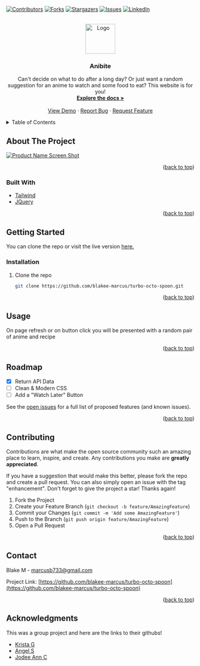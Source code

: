 <div id="top"></div>

[![Contributors][contributors-shield]][contributors-url]
[![Forks][forks-shield]][forks-url]
[![Stargazers][stars-shield]][stars-url]
[![Issues][issues-shield]][issues-url]
[![LinkedIn][linkedin-shield]][linkedin-url]


<!-- PROJECT LOGO -->
<br />
<div align="center">
  <a href="https://github.com/blakee-marcus/turbo-octo-spoon">
    <img src="images/logo.png" alt="Logo" width="80" height="80">
  </a>

<h3 align="center">Anibite</h3>

  <p align="center">
    Can't decide on what to do after a long day?
Or just want a random suggestion for an anime to watch and some food to eat?
This website is for you!
    <br />
    <a href="https://github.com/blakee-marcus/turbo-octo-spoon"><strong>Explore the docs »</strong></a>
    <br />
    <br />
    <a href="https://blakee-marcus.github.io/turbo-octo-spoon/">View Demo</a>
    ·
    <a href="https://github.com/blakee-marcus/turbo-octo-spoon/issues">Report Bug</a>
    ·
    <a href="https://github.com/blakee-marcus/turbo-octo-spoon/issues">Request Feature</a>
  </p>
</div>



<!-- TABLE OF CONTENTS -->
<details>
  <summary>Table of Contents</summary>
  <ol>
    <li>
      <a href="#about-the-project">About The Project</a>
      <ul>
        <li><a href="#built-with">Built With</a></li>
      </ul>
    </li>
    <li>
      <a href="#getting-started">Getting Started</a>
      <ul>
        <li><a href="#installation">Installation</a></li>
      </ul>
    </li>
    <li><a href="#usage">Usage</a></li>
    <li><a href="#roadmap">Roadmap</a></li>
    <li><a href="#contributing">Contributing</a></li>
    <li><a href="#contact">Contact</a></li>
    <li><a href="#acknowledgments">Acknowledgments</a></li>
  </ol>
</details>



<!-- ABOUT THE PROJECT -->
## About The Project

[![Product Name Screen Shot][product-screenshot]](https://example.com)

<p align="right">(<a href="#top">back to top</a>)</p>



### Built With
* [Tailwind](https://tailwindcss.com/)
* [JQuery](https://jquery.com)

<p align="right">(<a href="#top">back to top</a>)</p>



<!-- GETTING STARTED -->
## Getting Started

You can clone the repo or visit the live version [here.](https://blakee-marcus.github.io/turbo-octo-spoon/)

### Installation

1. Clone the repo
   ```sh
   git clone https://github.com/blakee-marcus/turbo-octo-spoon.git
   ```
<p align="right">(<a href="#top">back to top</a>)</p>



<!-- USAGE EXAMPLES -->
## Usage

On page refresh or on button click you will be presented with a random pair of anime and recipe


<p align="right">(<a href="#top">back to top</a>)</p>



<!-- ROADMAP -->
## Roadmap

- [x] Return API Data
- [ ] Clean & Modern CSS
- [ ] Add a "Watch Later" Button

See the [open issues](https://github.com/blakee-marcus/turbo-octo-spoon/issues) for a full list of proposed features (and known issues).

<p align="right">(<a href="#top">back to top</a>)</p>



<!-- CONTRIBUTING -->
## Contributing

Contributions are what make the open source community such an amazing place to learn, inspire, and create. Any contributions you make are **greatly appreciated**.

If you have a suggestion that would make this better, please fork the repo and create a pull request. You can also simply open an issue with the tag "enhancement".
Don't forget to give the project a star! Thanks again!

1. Fork the Project
2. Create your Feature Branch (`git checkout -b feature/AmazingFeature`)
3. Commit your Changes (`git commit -m 'Add some AmazingFeature'`)
4. Push to the Branch (`git push origin feature/AmazingFeature`)
5. Open a Pull Request

<p align="right">(<a href="#top">back to top</a>)</p>


<!-- CONTACT -->
## Contact

Blake M - marcusb733@gmail.com

Project Link: [https://github.com/blakee-marcus/turbo-octo-spoon](https://github.com/blakee-marcus/turbo-octo-spoon)

<p align="right">(<a href="#top">back to top</a>)</p>



<!-- ACKNOWLEDGMENTS -->
## Acknowledgments

This was a group project and here are the links to their githubs!

* [Krista G](https://github.com/krista20)
* [Angel S](https://github.com/santosangel1126)
* [Jodee Ann C](https://github.com/Azurene)


<!-- MARKDOWN LINKS & IMAGES -->
<!-- https://www.markdownguide.org/basic-syntax/#reference-style-links -->

[contributors-shield]: https://img.shields.io/github/contributors/blakee-marcus/turbo-octo-spoon.svg?style=for-the-badge
[contributors-url]: https://github.com/blakee-marcus/turbo-octo-spoon/graphs/contributors
[forks-shield]: https://img.shields.io/github/forks/blakee-marcus/turbo-octo-spoon.svg?style=for-the-badge
[forks-url]: https://github.com/blakee-marcus/turbo-octo-spoon/network/members
[stars-shield]: https://img.shields.io/github/stars/blakee-marcus/turbo-octo-spoon.svg?style=for-the-badge
[stars-url]: https://github.com/blakee-marcus/turbo-octo-spoon/stargazers
[issues-shield]: https://img.shields.io/github/issues/blakee-marcus/turbo-octo-spoon.svg?style=for-the-badge
[issues-url]: https://github.com/blakee-marcus/turbo-octo-spoon/issues
[linkedin-shield]: https://img.shields.io/badge/-LinkedIn-black.svg?style=for-the-badge&logo=linkedin&colorB=555
[linkedin-url]: https://linkedin.com/in/blake-marcus
[product-screenshot]: images/screenshot.png


